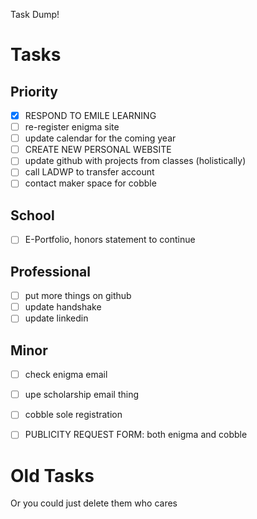 Task Dump!

# Tasks

## Priority
- [x] RESPOND TO EMILE LEARNING 
- [ ] re-register enigma site
- [ ] update calendar for the coming year
- [ ] CREATE NEW PERSONAL WEBSITE
- [ ] update github with projects from classes (holistically)
- [ ] call LADWP to transfer account
- [ ] contact maker space for cobble

## School
- [ ] E-Portfolio, honors statement to continue

## Professional
- [ ] put more things on github
- [ ] update handshake
- [ ] update linkedin

## Minor
- [ ] check enigma email
- [ ] upe scholarship email thing
- [ ] cobble sole registration
- [ ] PUBLICITY REQUEST FORM: both enigma and cobble



# Old Tasks
Or you could just delete them who cares